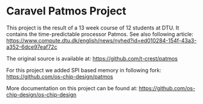 # Caravel Patmos Project

This project is the result of a 13 week course of 12 students at DTU. It contains the time-predictable processor Patmos. See also following article: https://www.compute.dtu.dk/english/news/nyhed?id=ed010284-154f-43a3-a352-6dce97eaf72c

The original source is available at: https://github.com/t-crest/patmos

For this project we added SPI based memory in following fork: https://github.com/os-chip-design/patmos

More documentation on this project can be found at: https://github.com/os-chip-design/os-chip-design
